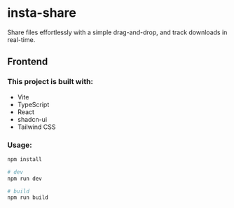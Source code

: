 # insta-share

Share files effortlessly with a simple drag-and-drop, and track downloads in real-time.

## Frontend

### This project is built with:

- Vite
- TypeScript
- React
- shadcn-ui
- Tailwind CSS

### Usage:

```bash
npm install

# dev
npm run dev

# build
npm run build
```